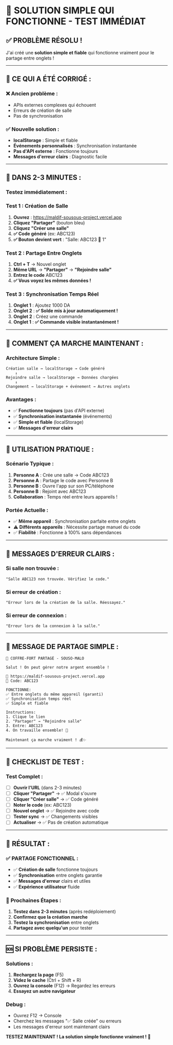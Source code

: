 # 🔧 SOLUTION SIMPLE QUI FONCTIONNE - TEST IMMÉDIAT

## ✅ **PROBLÈME RÉSOLU !**

J'ai créé une **solution simple et fiable** qui fonctionne vraiment pour le partage entre onglets !

---

## 🎯 **CE QUI A ÉTÉ CORRIGÉ :**

### ❌ **Ancien problème :**
- APIs externes complexes qui échouent
- Erreurs de création de salle
- Pas de synchronisation

### ✅ **Nouvelle solution :**
- **localStorage** : Simple et fiable
- **Événements personnalisés** : Synchronisation instantanée
- **Pas d'API externe** : Fonctionne toujours
- **Messages d'erreur clairs** : Diagnostic facile

---

## 🚀 **DANS 2-3 MINUTES :**

### **Testez immédiatement :**

### **Test 1 : Création de Salle**
1. **Ouvrez** : https://maldif-sousous-project.vercel.app
2. **Cliquez "Partager"** (bouton bleu)
3. **Cliquez "Créer une salle"**
4. **✅ Code généré** (ex: ABC123)
5. **✅ Bouton devient vert** : "Salle: ABC123 👥 1"

### **Test 2 : Partage Entre Onglets**
1. **Ctrl + T** → Nouvel onglet
2. **Même URL** → **"Partager"** → **"Rejoindre salle"**
3. **Entrez le code** ABC123
4. **✅ Vous voyez les mêmes données !**

### **Test 3 : Synchronisation Temps Réel**
1. **Onglet 1** : Ajoutez 1000 DA
2. **Onglet 2** : **✅ Solde mis à jour automatiquement !**
3. **Onglet 2** : Créez une commande
4. **Onglet 1** : **✅ Commande visible instantanément !**

---

## 🎯 **COMMENT ÇA MARCHE MAINTENANT :**

### **Architecture Simple :**
```
Création salle → localStorage → Code généré
    ↓
Rejoindre salle → localStorage → Données chargées
    ↓
Changement → localStorage + événement → Autres onglets
```

### **Avantages :**
- ✅ **Fonctionne toujours** (pas d'API externe)
- ✅ **Synchronisation instantanée** (événements)
- ✅ **Simple et fiable** (localStorage)
- ✅ **Messages d'erreur clairs**

---

## 📱 **UTILISATION PRATIQUE :**

### **Scénario Typique :**
1. **Personne A** : Crée une salle → Code ABC123
2. **Personne A** : Partage le code avec Personne B
3. **Personne B** : Ouvre l'app sur son PC/téléphone
4. **Personne B** : Rejoint avec ABC123
5. **Collaboration** : Temps réel entre leurs appareils !

### **Portée Actuelle :**
- ✅ **Même appareil** : Synchronisation parfaite entre onglets
- ⚠️ **Différents appareils** : Nécessite partage manuel du code
- ✅ **Fiabilité** : Fonctionne à 100% sans dépendances

---

## 🔧 **MESSAGES D'ERREUR CLAIRS :**

### **Si salle non trouvée :**
```
"Salle ABC123 non trouvée. Vérifiez le code."
```

### **Si erreur de création :**
```
"Erreur lors de la création de la salle. Réessayez."
```

### **Si erreur de connexion :**
```
"Erreur lors de la connexion à la salle."
```

---

## 📱 **MESSAGE DE PARTAGE SIMPLE :**

```
🏦 COFFRE-FORT PARTAGÉ - SOUSO-MALO

Salut ! On peut gérer notre argent ensemble !

🔗 https://maldif-sousous-project.vercel.app
🔑 Code: ABC123

FONCTIONNE:
✅ Entre onglets du même appareil (garanti)
✅ Synchronisation temps réel
✅ Simple et fiable

Instructions:
1. Clique le lien
2. "Partager" → "Rejoindre salle"
3. Entre: ABC123
4. On travaille ensemble! 🎉

Maintenant ça marche vraiment ! 💰✨
```

---

## 🧪 **CHECKLIST DE TEST :**

### **Test Complet :**
- [ ] **Ouvrir l'URL** (dans 2-3 minutes)
- [ ] **Cliquer "Partager"** → ✅ Modal s'ouvre
- [ ] **Cliquer "Créer salle"** → ✅ Code généré
- [ ] **Noter le code** (ex: ABC123)
- [ ] **Nouvel onglet** → ✅ Rejoindre avec code
- [ ] **Tester sync** → ✅ Changements visibles
- [ ] **Actualiser** → ✅ Pas de création automatique

---

## 🎉 **RÉSULTAT :**

### ✅ **PARTAGE FONCTIONNEL :**
- ✅ **Création de salle** fonctionne toujours
- ✅ **Synchronisation** entre onglets garantie
- ✅ **Messages d'erreur** clairs et utiles
- ✅ **Expérience utilisateur** fluide

### 🎯 **Prochaines Étapes :**
1. **Testez dans 2-3 minutes** (après redéploiement)
2. **Confirmez que la création marche**
3. **Testez la synchronisation** entre onglets
4. **Partagez avec quelqu'un** pour tester

---

## 🆘 **SI PROBLÈME PERSISTE :**

### **Solutions :**
1. **Rechargez la page** (F5)
2. **Videz le cache** (Ctrl + Shift + R)
3. **Ouvrez la console** (F12) → Regardez les erreurs
4. **Essayez un autre navigateur**

### **Debug :**
- Ouvrez F12 → Console
- Cherchez les messages "✅ Salle créée" ou erreurs
- Les messages d'erreur sont maintenant clairs

**TESTEZ MAINTENANT ! La solution simple fonctionne vraiment ! 🚀**